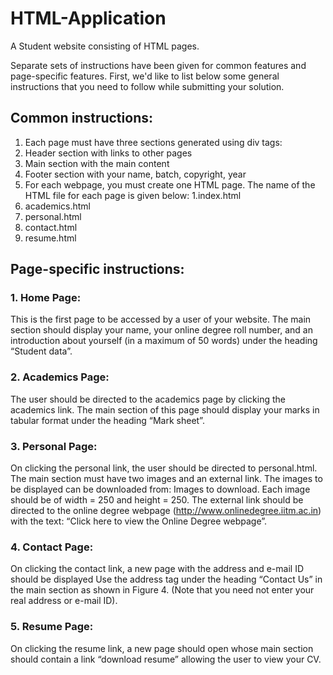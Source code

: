 # HTML-Application
A Student website consisting of HTML pages. 

Separate sets of instructions have been given for common features and page-specific features. First, we'd like to list below some general instructions that you need to follow while submitting your solution.

## Common instructions:
1. Each page must have three sections generated using div tags:
  1. Header section with links to other pages
  3. Main section with the main content
  4. Footer section with your name, batch, copyright, year
2. For each webpage, you must create one HTML page. The name of the HTML file for each page is given below:
  1.index.html
  2. academics.html
  3. personal.html
  4. contact.html
  5. resume.html

## Page-specific instructions:
### 1. Home Page:
   This is the first page to be accessed by a user of your website. The main section should display your name, your online degree roll number, and an introduction about yourself (in a maximum of 50 words) under the heading “Student data”.
   
### 2. Academics Page:
   The user should be directed to the academics page by clicking the academics link. The main section of this page should display your marks in tabular format under the heading “Mark sheet”.

### 3. Personal Page:
   On clicking the personal link, the user should be directed to personal.html. The main section must have two images and an external link. The images to be displayed can be downloaded from: Images to download. Each image should be of width = 250 and height = 250. The external link should be directed to the online degree webpage (http://www.onlinedegree.iitm.ac.in) with the text: “Click here to view the Online Degree webpage”.
   
### 4. Contact Page:
   On clicking the contact link, a new page with the address and e-mail ID should be displayed Use the address tag under the heading “Contact Us” in the main section as shown in Figure 4. (Note that you need not enter your real address or e-mail ID).

### 5. Resume Page:
   On clicking the resume link, a new page should open whose main section should contain a link “download resume” allowing the user to view your CV.
